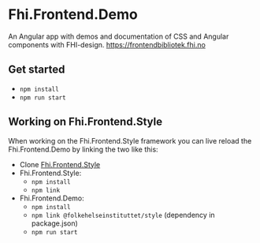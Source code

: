 # Fhi.Frontend.Demo

An Angular app with demos and documentation of CSS and Angular components with FHI-design.
https://frontendbibliotek.fhi.no

## Get started

- `npm install`
- `npm run start`

## Working on Fhi.Frontend.Style

When working on the Fhi.Frontend.Style framework you can live reload the Fhi.Frontend.Demo by linking the two like this:

- Clone [Fhi.Frontend.Style](https://github.com/folkehelseinstituttet/Fhi.Frontend.Style)
- Fhi.Frontend.Style:
  - `npm install`
  - `npm link`
- Fhi.Frontend.Demo:
  - `npm install`
  - `npm link @folkehelseinstituttet/style` (dependency in package.json)
  - `npm run start`
